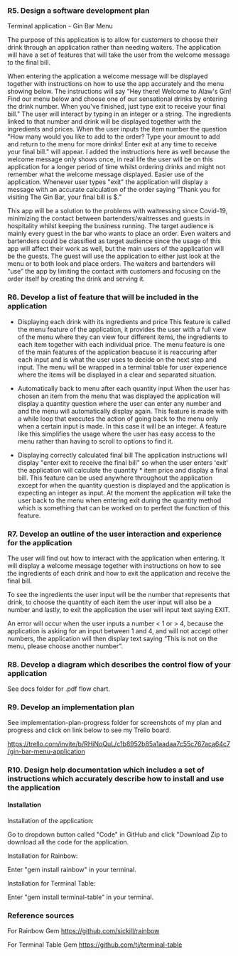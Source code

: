 ### R5. Design a software development plan
Terminal application - Gin Bar Menu

The purpose of this application is to allow for customers to choose their drink through an application rather than needing waiters. The application will have a set of features that will take the user from the welcome message to the final bill. 

When entering the application a welcome message will be displayed together with instructions on how to use the app accurately and the menu showing below. 
The instructions will say “Hey there! Welcome to Alaw's Gin! Find our menu below and choose one of our sensational drinks by entering the drink number. When you've finished, just type exit to receive your final bill." The user will interact by typing in an integer or a string.
The ingredients linked to that number and drink will be displayed together with the ingredients and prices. When the user inputs the item number the question "How many would you like to add to the order? Type your amount to add and return to the menu for more drinks! Enter exit at any time to receive your final bill." will appear. I added the instructions here as well because the welcome message only shows once, in real life the user will be on this application for a longer period of time whilst ordering drinks and might not remember what the welcome message displayed. Easier use of the application. 
Whenever user types "exit" the application will display a message with an accurate calculation of the order saying “Thank you for visiting The Gin Bar, your final bill is $.”

This app will be a solution to the problems with waitressing since Covid-19, minimizing the contact between bartenders/waitresses and guests in hospitality whilst keeping the business running. The target audience is mainly every guest in the bar who wants to place an order. Even waiters and bartenders could be classified as target audience since the usage of this app will affect their work as well, but the main users of the application will be the guests. The guest will use the application to either just look at the menu or to both look and place orders. The waiters and bartenders will “use” the app by limiting the contact with customers and focusing on the order itself by creating the drink and serving it. 

### R6. Develop a list of feature that will be included in the application

- Displaying each drink with its ingredients and price 
This feature is called the menu feature of the application, it provides the user with a full view of the menu where they can view four different items, the ingredients to each item together with each individual price. The menu feature is one of the main features of the application beacuse it is reaccuring after each input and is what the user uses to decide on the next step and input. The menu will be wrapped in a terminal table for user experience where the items will be displayed in a clear and separated situation. 

- Automatically back to menu after each quantity input
When the user has chosen an item from the menu that was displayed the application will display a quantity question where the user can enter any number and and the menu will automatically display again. This feature is made with a while loop that executes the action of going back to the menu only when a certain input is made. In this case it will be an integer. A feature like this simplifies the usage where the user has easy access to the menu rather than having to scroll to options to find it. 

- Displaying correctly calculated final bill
The application instructions will display "enter exit to receive the final bill" so when the user enters 'exit' the application will calculate the quantity * item price and display a final bill. This feature can be used anywhere throughout the application except for when the quantity question is displayed and the application is expecting an integer as input. At the moment the application will take the user back to the menu when entering exit during the quantity method which is something that can be worked on to perfect the function of this feature. 

### R7. Develop an outline of the user interaction and experience for the application 

The user will find out how to interact with the application when entering. It will display a welcome message together with instructions on how to see the ingredients of each drink and how to exit the application and receive the final bill.

To see the ingredients the user input will be the number that represents that drink, to choose the quantity of each item the user input will also be a number and lastly, to exit the application the user will input text saying EXIT.

An error will occur when the user inputs a number < 1 or > 4, because the application is asking for an input between 1 and 4, and will not accept other numbers, the application will then display text saying “This is not on the menu, please choose another number”.

### R8. Develop a diagram which describes the control flow of your application 

See docs folder for .pdf flow chart.

### R9. Develop an implementation plan

See implementation-plan-progress folder for screenshots of my plan and progress and click on link below to see my Trello board. 

https://trello.com/invite/b/RHjNoQuL/c1b8952b85a1aadaa7c55c767aca64c7/gin-bar-menu-application


### R10. Design help documentation which includes a set of instructions which accurately describe how to install and use the application 

#### Installation 

Installation of the application:

Go to dropdown button called "Code" in GitHub and click "Download Zip to download all the code for the application.

Installation for Rainbow:

Enter "gem install rainbow" in your terminal.

Installation for Terminal Table:

Enter "gem install terminal-table" in your terminal.

### Reference sources

For Rainbow Gem
https://github.com/sickill/rainbow

For Terminal Table Gem
https://github.com/tj/terminal-table

